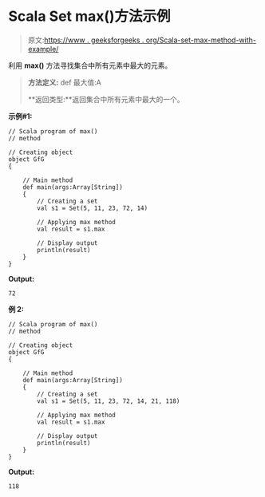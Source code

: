 # Scala Set max()方法示例

> 原文:[https://www . geeksforgeeks . org/Scala-set-max-method-with-example/](https://www.geeksforgeeks.org/scala-set-max-method-with-example/)

利用 **max()** 方法寻找集合中所有元素中最大的元素。

> **方法定义:** def 最大值:A
> 
> **返回类型:**返回集合中所有元素中最大的一个。

**示例#1:**

```
// Scala program of max() 
// method 

// Creating object 
object GfG 
{ 

    // Main method 
    def main(args:Array[String]) 
    { 
        // Creating a set 
        val s1 = Set(5, 11, 23, 72, 14) 

        // Applying max method 
        val result = s1.max

        // Display output
        println(result)
    } 
} 
```

**Output:**

```
72

```

**例 2:**

```
// Scala program of max() 
// method 

// Creating object 
object GfG 
{ 

    // Main method 
    def main(args:Array[String]) 
    { 
        // Creating a set 
        val s1 = Set(5, 11, 23, 72, 14, 21, 118) 

        // Applying max method 
        val result = s1.max

        // Display output
        println(result)
    } 
} 
```

**Output:**

```
118

```